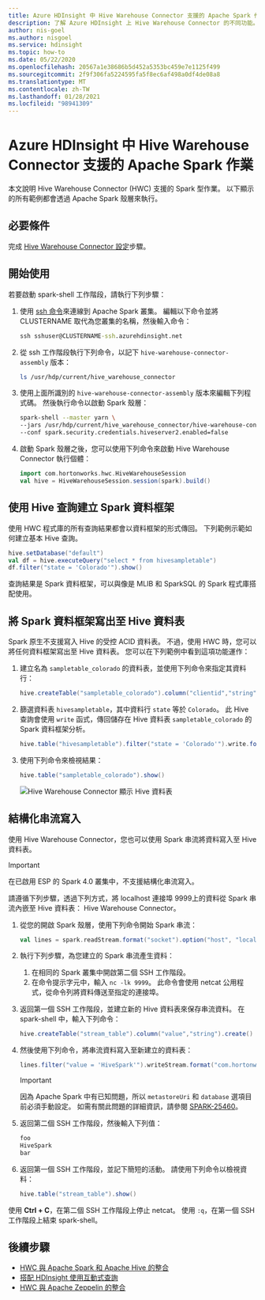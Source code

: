 ```yaml
---
title: Azure HDInsight 中 Hive Warehouse Connector 支援的 Apache Spark 作業
description: 了解 Azure HDInsight 上 Hive Warehouse Connector 的不同功能。
author: nis-goel
ms.author: nisgoel
ms.service: hdinsight
ms.topic: how-to
ms.date: 05/22/2020
ms.openlocfilehash: 20567a1e38686b5d452a5353bc459e7e1125f499
ms.sourcegitcommit: 2f9f306fa5224595fa5f8ec6af498a0df4de08a8
ms.translationtype: MT
ms.contentlocale: zh-TW
ms.lasthandoff: 01/28/2021
ms.locfileid: "98941309"
---
```

# <a name="apache-spark-operations-supported-by-hive-warehouse-connector-in-azure-hdinsight"></a>Azure HDInsight 中 Hive Warehouse Connector 支援的 Apache Spark 作業

本文說明 Hive Warehouse Connector (HWC) 支援的 Spark 型作業。 以下顯示的所有範例都會透過 Apache Spark 殼層來執行。

## <a name="prerequisite"></a>必要條件

完成 [Hive Warehouse Connector 設定](./apache-hive-warehouse-connector.md#hive-warehouse-connector-setup)步驟。

## <a name="getting-started"></a>開始使用

若要啟動 spark-shell 工作階段，請執行下列步驟：

1. 使用 [ssh 命令](../hdinsight-hadoop-linux-use-ssh-unix.md)來連線到 Apache Spark 叢集。 編輯以下命令並將 CLUSTERNAME 取代為您叢集的名稱，然後輸入命令：

    ```cmd
    ssh sshuser@CLUSTERNAME-ssh.azurehdinsight.net
    ```

1. 從 ssh 工作階段執行下列命令，以記下 `hive-warehouse-connector-assembly` 版本：

    ```bash
    ls /usr/hdp/current/hive_warehouse_connector
    ```

1. 使用上面所識別的 `hive-warehouse-connector-assembly` 版本來編輯下列程式碼。 然後執行命令以啟動 Spark 殼層：

    ```bash
    spark-shell --master yarn \
    --jars /usr/hdp/current/hive_warehouse_connector/hive-warehouse-connector-assembly-<STACK_VERSION>.jar \
    --conf spark.security.credentials.hiveserver2.enabled=false
    ```

1. 啟動 Spark 殼層之後，您可以使用下列命令來啟動 Hive Warehouse Connector 執行個體：

    ```scala
    import com.hortonworks.hwc.HiveWarehouseSession
    val hive = HiveWarehouseSession.session(spark).build()
    ```

## <a name="creating-spark-dataframes-using-hive-queries"></a>使用 Hive 查詢建立 Spark 資料框架

使用 HWC 程式庫的所有查詢結果都會以資料框架的形式傳回。 下列範例示範如何建立基本 Hive 查詢。

```scala
hive.setDatabase("default")
val df = hive.executeQuery("select * from hivesampletable")
df.filter("state = 'Colorado'").show()
```

查詢結果是 Spark 資料框架，可以與像是 MLIB 和 SparkSQL 的 Spark 程式庫搭配使用。

## <a name="writing-out-spark-dataframes-to-hive-tables"></a>將 Spark 資料框架寫出至 Hive 資料表

Spark 原生不支援寫入 Hive 的受控 ACID 資料表。 不過，使用 HWC 時，您可以將任何資料框架寫出至 Hive 資料表。 您可以在下列範例中看到這項功能運作：

1. 建立名為 `sampletable_colorado` 的資料表，並使用下列命令來指定其資料行：

    ```scala
    hive.createTable("sampletable_colorado").column("clientid","string").column("querytime","string").column("market","string").column("deviceplatform","string").column("devicemake","string").column("devicemodel","string").column("state","string").column("country","string").column("querydwelltime","double").column("sessionid","bigint").column("sessionpagevieworder","bigint").create()
    ```

1. 篩選資料表 `hivesampletable`，其中資料行 `state` 等於 `Colorado`。 此 Hive 查詢會使用 `write` 函式，傳回儲存在 Hive 資料表 `sampletable_colorado` 的 Spark 資料框架分析。

    ```scala
    hive.table("hivesampletable").filter("state = 'Colorado'").write.format("com.hortonworks.spark.sql.hive.llap.HiveWarehouseConnector").mode("append").option("table","sampletable_colorado").save()
    ```

1. 使用下列命令來檢視結果：

    ```scala
    hive.table("sampletable_colorado").show()
    ```
    
    ![Hive Warehouse Connector 顯示 Hive 資料表](./media/apache-hive-warehouse-connector/hive-warehouse-connector-show-hive-table.png)


## <a name="structured-streaming-writes"></a>結構化串流寫入

使用 Hive Warehouse Connector，您也可以使用 Spark 串流將資料寫入至 Hive 資料表。

> [!IMPORTANT]
> 在已啟用 ESP 的 Spark 4.0 叢集中，不支援結構化串流寫入。

請遵循下列步驟，透過下列方式，將 localhost 連接埠 9999上的資料從 Spark 串流內嵌至 Hive 資料表： Hive Warehouse Connector。

1. 從您的開啟 Spark 殼層，使用下列命令開始 Spark 串流：

    ```scala
    val lines = spark.readStream.format("socket").option("host", "localhost").option("port",9999).load()
    ```

1. 執行下列步驟，為您建立的 Spark 串流產生資料：
    1. 在相同的 Spark 叢集中開啟第二個 SSH 工作階段。
    1. 在命令提示字元中，輸入 `nc -lk 9999`。 此命令會使用 netcat 公用程式，從命令列將資料傳送至指定的連接埠。

1. 返回第一個 SSH 工作階段，並建立新的 Hive 資料表來保存串流資料。 在 spark-shell 中，輸入下列命令：

    ```scala
    hive.createTable("stream_table").column("value","string").create()
    ```

1. 然後使用下列命令，將串流資料寫入至新建立的資料表：

    ```scala
    lines.filter("value = 'HiveSpark'").writeStream.format("com.hortonworks.spark.sql.hive.llap.streaming.HiveStreamingDataSource").option("database", "default").option("table","stream_table").option("metastoreUri",spark.conf.get("spark.datasource.hive.warehouse.metastoreUri")).option("checkpointLocation","/tmp/checkpoint1").start()
    ```

    >[!Important]
    > 因為 Apache Spark 中有已知問題，所以 `metastoreUri` 和 `database` 選項目前必須手動設定。 如需有關此問題的詳細資訊，請參閱 [SPARK-25460](https://issues.apache.org/jira/browse/SPARK-25460)。

1. 返回第二個 SSH 工作階段，然後輸入下列值：

    ```bash
    foo
    HiveSpark
    bar
    ```

1. 返回第一個 SSH 工作階段，並記下簡短的活動。 請使用下列命令以檢視資料：

    ```scala
    hive.table("stream_table").show()
    ```

使用 **Ctrl + C**，在第二個 SSH 工作階段上停止 netcat。 使用 `:q`，在第一個 SSH 工作階段上結束 spark-shell。

## <a name="next-steps"></a>後續步驟

* [HWC 與 Apache Spark 和 Apache Hive 的整合](./apache-hive-warehouse-connector.md)
* [搭配 HDInsight 使用互動式查詢](./apache-interactive-query-get-started.md)
* [HWC 與 Apache Zeppelin 的整合](./apache-hive-warehouse-connector-zeppelin.md)
